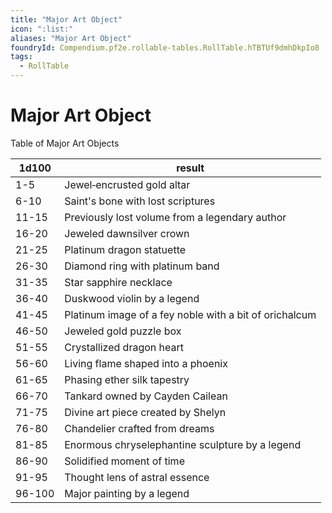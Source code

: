 ```yaml
---
title: "Major Art Object"
icon: ":list:"
aliases: "Major Art Object"
foundryId: Compendium.pf2e.rollable-tables.RollTable.hTBTUf9dmhDkpIo8
tags:
  - RollTable
---
```


# Major Art Object
<p>Table of Major Art Objects</p>

| 1d100 | result |
|------|--------|
| 1-5 | Jewel‑encrusted gold altar |
| 6-10 | Saint's bone with lost scriptures |
| 11-15 | Previously lost volume from a legendary author |
| 16-20 | Jeweled dawnsilver crown |
| 21-25 | Platinum dragon statuette |
| 26-30 | Diamond ring with platinum band |
| 31-35 | Star sapphire necklace |
| 36-40 | Duskwood violin by a legend |
| 41-45 | Platinum image of a fey noble with a bit of orichalcum |
| 46-50 | Jeweled gold puzzle box |
| 51-55 | Crystallized dragon heart |
| 56-60 | Living flame shaped into a phoenix |
| 61-65 | Phasing ether silk tapestry |
| 66-70 | Tankard owned by Cayden Cailean |
| 71-75 | Divine art piece created by Shelyn |
| 76-80 | Chandelier crafted from dreams |
| 81-85 | Enormous chryselephantine sculpture by a legend |
| 86-90 | Solidified moment of time |
| 91-95 | Thought lens of astral essence |
| 96-100 | Major painting by a legend |
